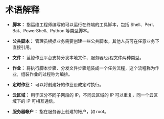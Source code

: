 # 术语解释


- **脚本：** 指运维工程师编写的可以运行在终端的工具脚本，包括 Shell、Perl、Bat、PowerShell、Python 等类型脚本。

- **公共脚本：** 管理员根据业务需要创建一些公共脚本，其他人员可在任意业务下直接引用。

- **文件：** 蓝鲸作业平台支持分发本地文件、服务器/远程文件两种类型。

- **作业：** 将执行脚本步骤、分发文件步骤组装成一个任务流程，这个流程称为作业，组装作业的过程称为编排。

- **定时作业：** 可以将创建好的作业设成定时执行。

- **云区域：** 用于区分不同子网段的 IP，不同云区域的 IP 可以重复，同一个云区域下的 IP 可相互通信。

- **服务器帐户：** 指在服务器上创建的帐户，如 root。
